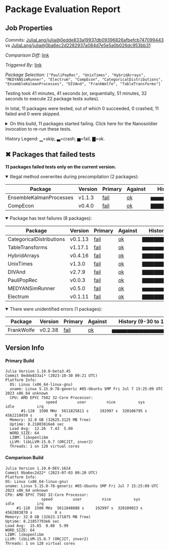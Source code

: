 # Package Evaluation Report

## Job Properties

*Commits:* [JuliaLang/julia@0edde833a19937db09396826afbefcb747099443](https://github.com/JuliaLang/julia/commit/0edde833a19937db09396826afbefcb747099443) vs [JuliaLang/julia@0ba6ec2d2282937a084d7e5e5a0b026dc953bb31](https://github.com/JuliaLang/julia/commit/0ba6ec2d2282937a084d7e5e5a0b026dc953bb31)

*Comparison Diff:* [link](https://github.com/JuliaLang/julia/compare/0ba6ec2d2282937a084d7e5e5a0b026dc953bb31...0edde833a19937db09396826afbefcb747099443)

*Triggered By:* [link](https://github.com/JuliaLang/julia/pull/51563#issuecomment-1784788477)

*Package Selection:* `["PauliPopRec", "UnixTimes", "HybridArrays", "MEDYANSimRunner", "Electrum", "CompEcon", "CategoricalDistributions", "EnsembleKalmanProcesses", "DIVAnd", "FrankWolfe", "TableTransforms"]`

Testing took 41 minutes, 41 seconds (or, sequentially, 51 minutes, 32 seconds to execute 22 package tests suites).

In total, 11 packages were tested, out of which 0 succeeded, 0 crashed, 11 failed and 0 were skipped.


<details><summary>On this build, 11 packages started failing. Click here for the Nanosoldier invocation to re-run these tests.</summary>
<p>

```
@nanosoldier `runtests(["PauliPopRec", "UnixTimes", "HybridArrays", "MEDYANSimRunner", "Electrum", "CategoricalDistributions", "CompEcon", "DIVAnd", "EnsembleKalmanProcesses", "TableTransforms", "FrankWolfe"])`
```

</p>
</details>


History Legend: ▁=skip, ▃=crash, ▅=fail, ▇=ok.

## ✖ Packages that failed tests

**11 packages failed tests only on the current version.**

<details open><summary>Illegal method overwrites during precompilation (2 packages):</summary>
<p>


| Package | Version | Primary | Against | History (9-30 to 10-29) |
| ------- | ------- | ------- | ------- | ------- |
| EnsembleKalmanProcesses | v1.1.3 | [fail](https://s3.amazonaws.com/julialang-reports/nanosoldier/pkgeval/by_hash/0edde83_vs_0ba6ec2/EnsembleKalmanProcesses.primary.log) | [ok](https://s3.amazonaws.com/julialang-reports/nanosoldier/pkgeval/by_hash/0edde83_vs_0ba6ec2/EnsembleKalmanProcesses.against.log) | <span class="history">▅▅▅▅▅▅▅▅▅▅▅▅▅▅▅▅▅▅▅</span> |
| CompEcon | v0.4.0 | [fail](https://s3.amazonaws.com/julialang-reports/nanosoldier/pkgeval/by_hash/0edde83_vs_0ba6ec2/CompEcon.primary.log) | [ok](https://s3.amazonaws.com/julialang-reports/nanosoldier/pkgeval/by_hash/0edde83_vs_0ba6ec2/CompEcon.against.log) | <span class="history">▇▇▇▇▇▇▇▇▇▇▇▇▇▇▇▇▇▅▇</span> |

</p>
</details>

<details open><summary>Package has test failures (8 packages):</summary>
<p>


| Package | Version | Primary | Against | History (9-30 to 10-29) |
| ------- | ------- | ------- | ------- | ------- |
| CategoricalDistributions | v0.1.13 | [fail](https://s3.amazonaws.com/julialang-reports/nanosoldier/pkgeval/by_hash/0edde83_vs_0ba6ec2/CategoricalDistributions.primary.log) | [ok](https://s3.amazonaws.com/julialang-reports/nanosoldier/pkgeval/by_hash/0edde83_vs_0ba6ec2/CategoricalDistributions.against.log) | <span class="history">▇▇▇▇▇▇▇▇▇▇▇▇▇▇▇▇▇▅▇</span> |
| TableTransforms | v1.17.1 | [fail](https://s3.amazonaws.com/julialang-reports/nanosoldier/pkgeval/by_hash/0edde83_vs_0ba6ec2/TableTransforms.primary.log) | [ok](https://s3.amazonaws.com/julialang-reports/nanosoldier/pkgeval/by_hash/0edde83_vs_0ba6ec2/TableTransforms.against.log) | <span class="history">▅▅▅▅▅▅▅▅▅▅▅▅▅▅▅▅▅▅▅</span> |
| HybridArrays | v0.4.16 | [fail](https://s3.amazonaws.com/julialang-reports/nanosoldier/pkgeval/by_hash/0edde83_vs_0ba6ec2/HybridArrays.primary.log) | [ok](https://s3.amazonaws.com/julialang-reports/nanosoldier/pkgeval/by_hash/0edde83_vs_0ba6ec2/HybridArrays.against.log) | <span class="history">▇▇▇▇▇▇▇▇▇▇▇▇▇▇▇▇▇▅▇</span> |
| UnixTimes | v1.3.0 | [fail](https://s3.amazonaws.com/julialang-reports/nanosoldier/pkgeval/by_hash/0edde83_vs_0ba6ec2/UnixTimes.primary.log) | [ok](https://s3.amazonaws.com/julialang-reports/nanosoldier/pkgeval/by_hash/0edde83_vs_0ba6ec2/UnixTimes.against.log) | <span class="history">▇▇▇▇▇▇▇▇▇▇▇▇▇▇▇▅▅▅▅</span> |
| DIVAnd | v2.7.9 | [fail](https://s3.amazonaws.com/julialang-reports/nanosoldier/pkgeval/by_hash/0edde83_vs_0ba6ec2/DIVAnd.primary.log) | [ok](https://s3.amazonaws.com/julialang-reports/nanosoldier/pkgeval/by_hash/0edde83_vs_0ba6ec2/DIVAnd.against.log) | <span class="history">▇▇▇▇▇▇▇▇▇▅▇▇▇▇▅▅▅▅▅</span> |
| PauliPopRec | v0.0.3 | [fail](https://s3.amazonaws.com/julialang-reports/nanosoldier/pkgeval/by_hash/0edde83_vs_0ba6ec2/PauliPopRec.primary.log) | [ok](https://s3.amazonaws.com/julialang-reports/nanosoldier/pkgeval/by_hash/0edde83_vs_0ba6ec2/PauliPopRec.against.log) | <span class="history">▇▇▇▇▇▇▇▇▇▇▇▇▇▇▇▇▇▇▇</span> |
| MEDYANSimRunner | v0.5.0 | [fail](https://s3.amazonaws.com/julialang-reports/nanosoldier/pkgeval/by_hash/0edde83_vs_0ba6ec2/MEDYANSimRunner.primary.log) | [ok](https://s3.amazonaws.com/julialang-reports/nanosoldier/pkgeval/by_hash/0edde83_vs_0ba6ec2/MEDYANSimRunner.against.log) | <span class="history">▅▅▅▅▅▅▅▅▅▅▅▅▅▅▅▅▅▅▅</span> |
| Electrum | v0.1.11 | [fail](https://s3.amazonaws.com/julialang-reports/nanosoldier/pkgeval/by_hash/0edde83_vs_0ba6ec2/Electrum.primary.log) | [ok](https://s3.amazonaws.com/julialang-reports/nanosoldier/pkgeval/by_hash/0edde83_vs_0ba6ec2/Electrum.against.log) | <span class="history">▇▇▇▇▇▇▇▇▇▇▇▇▇▇▇▇▅▅▅</span> |

</p>
</details>

<details open><summary>There were unidentified errors (1 packages):</summary>
<p>


| Package | Version | Primary | Against | History (9-30 to 10-29) |
| ------- | ------- | ------- | ------- | ------- |
| FrankWolfe | v0.2.38 | [fail](https://s3.amazonaws.com/julialang-reports/nanosoldier/pkgeval/by_hash/0edde83_vs_0ba6ec2/FrankWolfe.primary.log) | [ok](https://s3.amazonaws.com/julialang-reports/nanosoldier/pkgeval/by_hash/0edde83_vs_0ba6ec2/FrankWolfe.against.log) | <span class="history">▅▅▅▅▅▅▅▅▅▅▅▅▅▅▅▅▅▅▅</span> |

</p>
</details>


## Version Info

#### Primary Build

```
Julia Version 1.10.0-beta3.45
Commit 0edde833a1* (2023-10-30 09:21 UTC)
Platform Info:
  OS: Linux (x86_64-linux-gnu)
  uname: Linux 5.15.0-78-generic #85-Ubuntu SMP Fri Jul 7 15:25:09 UTC 2023 x86_64 unknown
  CPU: AMD EPYC 7502 32-Core Processor: 
                  speed         user         nice          sys         idle          irq
       #1-128  1500 MHz  5611825811 s     192997 s  320106795 s  4562218459 s          0 s
  Memory: 32.0 GB (32625.3125 MB free)
  Uptime: 8.21803816e6 sec
  Load Avg:  12.26  7.43  5.09
  WORD_SIZE: 64
  LIBM: libopenlibm
  LLVM: libLLVM-15.0.7 (ORCJIT, znver2)
  Threads: 1 on 128 virtual cores

```

  #### Comparison Build

  ```
Julia Version 1.10.0-DEV.1624
Commit 0ba6ec2d22* (2023-07-03 09:20 UTC)
Platform Info:
  OS: Linux (x86_64-linux-gnu)
  uname: Linux 5.15.0-78-generic #85-Ubuntu SMP Fri Jul 7 15:25:09 UTC 2023 x86_64 unknown
  CPU: AMD EPYC 7502 32-Core Processor: 
                  speed         user         nice          sys         idle          irq
       #1-128  1500 MHz  5611848888 s     192997 s  320109023 s  4562883870 s          0 s
  Memory: 32.0 GB (32623.171875 MB free)
  Uptime: 8.21857793e6 sec
  Load Avg:  15.65  8.88  5.99
  WORD_SIZE: 64
  LIBM: libopenlibm
  LLVM: libLLVM-15.0.7 (ORCJIT, znver2)
  Threads: 1 on 128 virtual cores

  ```
  <!-- Generated on 2023-10-30T19:04:38.502 -->

